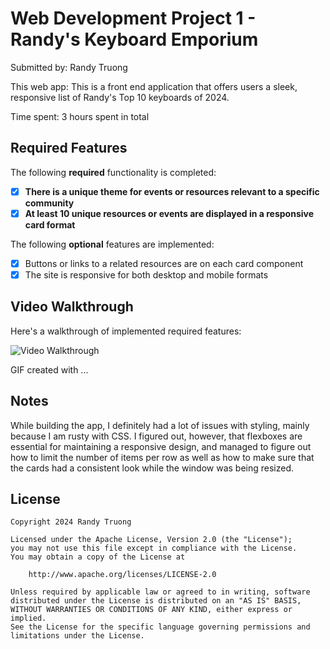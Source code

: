 # Web Development Project 1 - Randy's Keyboard Emporium

Submitted by: Randy Truong

This web app: This is a front end application that offers users a sleek, responsive list of Randy's 
Top 10 keyboards of 2024. 

Time spent: 3 hours spent in total

## Required Features

The following **required** functionality is completed:

- [X] **There is a unique theme for events or resources relevant to a specific community**
- [X] **At least 10 unique resources or events are displayed in a responsive card format**

The following **optional** features are implemented:

- [X] Buttons or links to a related resources are on each card component
- [X] The site is responsive for both desktop and mobile formats

## Video Walkthrough

Here's a walkthrough of implemented required features:

<img src='https://submissions.us-east-1.linodeobjects.com/web102/xbN9xTYt.gif' title='Video Walkthrough' width='' alt='Video Walkthrough' />

<!-- Replace this with whatever GIF tool you used! -->
GIF created with ...  
<!-- Recommended tools:
[Kap](https://getkap.co/) for macOS
[ScreenToGif](https://www.screentogif.com/) for Windows
[peek](https://github.com/phw/peek) for Linux. -->

## Notes

While building the app, I definitely had a lot of issues with styling, 
mainly because I am rusty with CSS. I figured out, however, that 
flexboxes are essential for maintaining a responsive design, and 
managed to figure out how to limit the number of items per row as well 
as how to make sure that the cards had a consistent look while 
the window was being resized.

## License

    Copyright 2024 Randy Truong 

    Licensed under the Apache License, Version 2.0 (the "License");
    you may not use this file except in compliance with the License.
    You may obtain a copy of the License at

        http://www.apache.org/licenses/LICENSE-2.0

    Unless required by applicable law or agreed to in writing, software
    distributed under the License is distributed on an "AS IS" BASIS,
    WITHOUT WARRANTIES OR CONDITIONS OF ANY KIND, either express or implied.
    See the License for the specific language governing permissions and
    limitations under the License.